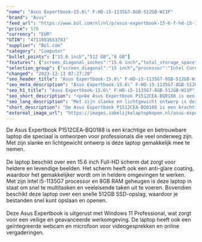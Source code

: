 ```yaml
---
"name": "Asus Expertbook-15.6\" F-HD-i5-1135G7-8GB-512GB-W11P"
"brand": "Asus"
"feed_url": "https://www.bol.com/nl/nl/p/asus-expertbook-15-6-f-hd-i5-1135g7-8gb-512gb-w11p/9300000144494426"
"price": 570
"currency": "EUR"
"GTIN": "4711081653783"
"supplier": "Bol.com"
"category": "Computer"
"bullet_points": ["15.6 inch","512 GB","8 GB"]
"features": {"screen_diagonal_inches":"15.6 inch","total_storage_space":"512 GB","memory_size":"8 GB"}
"selection_group": {"screen_diagonal":"15 inch","processor":"Intel Core i5","changed_price_past_3_days":false,"product_family":"Expertbook"}
"changed": "2023-12-13 07:27:20"
"seo_header_title": "Asus Expertbook-15.6\" F-HD-i5-1135G7-8GB-512GB-W11P"
"seo_meta_description": "Asus Expertbook-15.6\" F-HD-i5-1135G7-8GB-512GB-W11P"
"seo_h1_title": "Asus Expertbook-15.6\" F-HD-i5-1135G7-8GB-512GB-W11P"
"seo_short_description": "<p>De Asus Expertbook P1512CEA-BQ0188 is een krachtige en betrouwbare laptop die speciaal is ontworpen voor professionals die veel onderweg zijn."
"seo_long_description": "Met zijn slanke en lichtgewicht ontwerp is deze laptop gemakkelijk mee te nemen. <br /><br />De laptop beschikt over een 15. 6 inch Full-HD scherm dat zorgt voor heldere en levendige beelden. Het scherm heeft ook een anti-glare coating, waardoor het gemakkelijker wordt om in heldere omgevingen te werken. Met zijn Intel i5-1135G7 processor en 8GB RAM geheugen is deze laptop in staat om snel te multitasken en veeleisende taken uit te voeren. Bovendien beschikt deze laptop over een snelle 512GB SSD-opslag, waardoor je bestanden snel kunt opslaan en openen. <br /><br />Deze Asus Expertbook is uitgerust met Windows 11 Professional, wat zorgt voor een veilige en geavanceerde werkomgeving. De laptop heeft ook een geïntegreerde webcam en microfoon voor videogesprekken en online vergaderingen. </p>"
"short_description": "De Asus Expertbook P1512CEA-BQ0188 is een krachtige en betrouwbare laptop die speciaal is ontworpen voor professionals die veel onderweg zijn. Met zijn slanke en lichtgewicht ontwerp is deze laptop gemakkelijk mee te nemen. De laptop beschikt over een 15.6 inch Full-HD scherm dat zorgt voor heldere en levendige beelden. Het scherm heeft ook een anti-glare coating, waardoor het gemakkelijker wordt om in heldere omgevingen te werken. Met zijn Intel i5-1135G7 processor en 8GB RAM geheugen is deze laptop in staat om snel te multitasken en veeleisende taken uit te voeren. Bovendien beschikt deze laptop over een snelle 512GB SSD-opslag, waardoor je bestanden snel kunt opslaan en openen. Deze Asus Expertbook is uitgerust met Windows 11 Professional, wat zorgt voor een veilige en geavanceerde werkomgeving. De laptop heeft ook een geïntegreerde webcam en microfoon voor videogesprekken en online vergaderingen."
"external_image_url": "https://images.zakelijkelaptopkopen.nl/asus-expertbook-15-6-f-hd-i5-1135g7-8gb-512gb-w11p.webp"
---
```


<p>De Asus Expertbook P1512CEA-BQ0188 is een krachtige en betrouwbare laptop die speciaal is ontworpen voor professionals die veel onderweg zijn. Met zijn slanke en lichtgewicht ontwerp is deze laptop gemakkelijk mee te nemen.<br /><br />De laptop beschikt over een 15.6 inch Full-HD scherm dat zorgt voor heldere en levendige beelden. Het scherm heeft ook een anti-glare coating, waardoor het gemakkelijker wordt om in heldere omgevingen te werken. Met zijn Intel i5-1135G7 processor en 8GB RAM geheugen is deze laptop in staat om snel te multitasken en veeleisende taken uit te voeren. Bovendien beschikt deze laptop over een snelle 512GB SSD-opslag, waardoor je bestanden snel kunt opslaan en openen.<br /><br />Deze Asus Expertbook is uitgerust met Windows 11 Professional, wat zorgt voor een veilige en geavanceerde werkomgeving. De laptop heeft ook een geïntegreerde webcam en microfoon voor videogesprekken en online vergaderingen.</p>